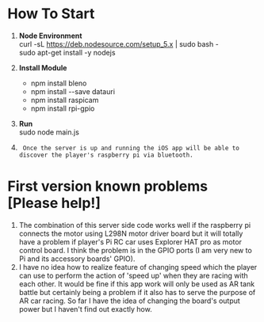 # How To Start

1.	<b>Node Environment</b></br>
	curl -sL https://deb.nodesource.com/setup_5.x | sudo bash -</br>
	sudo apt-get install -y nodejs

2.	<b>Install Module</b>
	*	npm install bleno
	*	npm install --save datauri
	* 	npm install raspicam
	* 	npm install rpi-gpio

3.	<b>Run</b></br>
	sudo node main.js

4.      Once the server is up and running the iOS app will be able to discover the player's raspberry pi via bluetooth. 

# First version known problems [Please help!]

1. The combination of this server side code works well if the raspberry pi connects the motor using L298N motor driver board but it will totally have a problem if player's Pi RC car uses Explorer HAT pro as motor control board. I think the problem is in the GPIO ports (I am very new to Pi and its accessory boards' GPIO). 
2. I have no idea how to realize feature of changing speed which the player can use to perform the action of 'speed up' when they are racing with each other. It would be fine if this app work will only be used as AR tank battle but certainly being a problem if it also has to serve the purpose of AR car racing. So far I have the idea of changing the board's output power but I haven't find out exactly how. 



